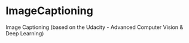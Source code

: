 # ImageCaptioning
Image Captioning (based on the Udacity - Advanced Computer Vision &amp; Deep Learning)
